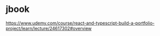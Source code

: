 # jbook

https://www.udemy.com/course/react-and-typescript-build-a-portfolio-project/learn/lecture/24617302#overview
